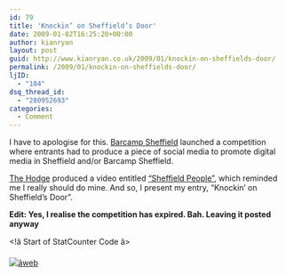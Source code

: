 ```yaml
---
id: 79
title: 'Knockin’ on Sheffield’s Door'
date: 2009-01-02T16:25:20+00:00
author: kianryan
layout: post
guid: http://www.kianryan.co.uk/2009/01/knockin-on-sheffields-door/
permalink: /2009/01/knockin-on-sheffields-door/
ljID:
  - "104"
dsq_thread_id:
  - "280952693"
categories:
  - Comment
---
```

I have to apologise for this. [Barcamp Sheffield](http://barcampsheffield.net/?p=350) launched a competition where entrants had to produce a piece of social media to promote digital media in Sheffield and/or Barcamp Sheffield.

[The Hodge](http://www.thehodge.co.uk/) produced a video entitled [“Sheffield People”](http://www.thehodge.co.uk/uncategorized/sheffield-people-thehodge-sings-omg.php), which reminded me I really should do mine. And so, I present my entry, “Knockin’ on Sheffield’s Door”.



**Edit: Yes, I realise the competition has expired. Bah. Leaving it posted anyway**

<!â Start of StatCounter Code â>

<noscript>
  </p> <div class=âstatcounterâ><a title=âweb counterâ href=âhttp://www.statcounter.com/â target=â_blankâ><img class=âstatcounterâ src=âhttp://c.statcounter.com/4263409/0/41a6c343/1/â alt=âweb counterâ ></a></div> 
  
  <p>
    </noscript> <!â End of StatCounter Code â>
  </p>